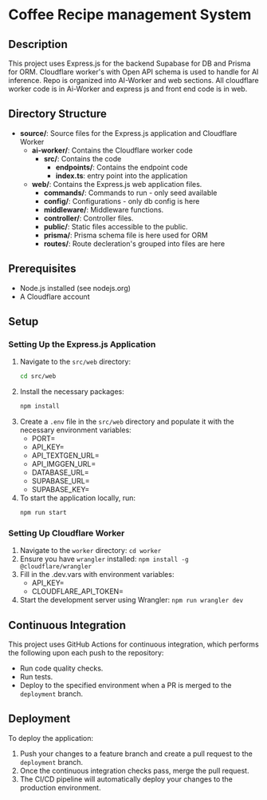 # Coffee Recipe management System

## Description
This project uses Express.js for the backend Supabase for DB and Prisma for ORM. Cloudflare worker's with Open API schema is used to handle for AI inference. Repo is organized into AI-Worker and web sections. All cloudflare worker code is in Ai-Worker and express js and front end code is in web.

## Directory Structure
- **source/**: Source files for the Express.js application and Cloudflare Worker
  - **ai-worker/**: Contains the Cloudflare worker code
    - **src/**: Contains the code
      - **endpoints/**: Contains the endpoint code
      - **index.ts**: entry point into the application
  - **web/**: Contains the Express.js web application files.
    - **commands/**: Commands to run - only seed available
    - **config/**: Configurations - only db config is here
    - **middleware/**: Middleware functions.
    - **controller/**: Controller files.
    - **public/**: Static files accessible to the public.
    - **prisma/**: Prisma schema file is here used for ORM
    - **routes/**: Route decleration's grouped into files are here

## Prerequisites
- Node.js installed (see nodejs.org)
- A Cloudflare account 

## Setup
### Setting Up the Express.js Application
1. Navigate to the `src/web` directory:
   ```bash
   cd src/web
   ```
3. Install the necessary packages:
   ```bash
   npm install
   ```
5. Create a `.env` file in the `src/web` directory and populate it with the necessary environment variables:
   - PORT=
   - API_KEY=
   - API_TEXTGEN_URL=
   - API_IMGGEN_URL=
   - DATABASE_URL=
   - SUPABASE_URL=
   - SUPABASE_KEY=
6. To start the application locally, run:
   ```bash
   npm run start
   ```


### Setting Up Cloudflare Worker
1. Navigate to the `worker` directory:
   `cd worker`
2. Ensure you have `wrangler` installed:
   `npm install -g @cloudflare/wrangler`
3. Fill in the .dev.vars with environment variables:
   - API_KEY=
   - CLOUDFLARE_API_TOKEN=
4. Start the development server using Wrangler:
   `npm run wrangler dev`

## Continuous Integration
This project uses GitHub Actions for continuous integration, which performs the following upon each push to the repository:
- Run code quality checks.
- Run tests.
- Deploy to the specified environment when a PR is merged to the `deployment` branch.

## Deployment
To deploy the application:
1. Push your changes to a feature branch and create a pull request to the `deployment` branch.
2. Once the continuous integration checks pass, merge the pull request.
3. The CI/CD pipeline will automatically deploy your changes to the production environment.

